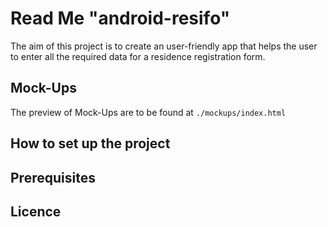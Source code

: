 # Read Me "android-resifo"

The aim of this project is to create an user-friendly app that helps the user to enter all the required data
for a residence registration form.

## Mock-Ups

The preview of Mock-Ups are to be found at ```./mockups/index.html```

## How to set up the project

## Prerequisites

## Licence
